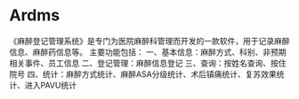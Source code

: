 # Ardms
 《麻醉登记管理系统》是专门为医院麻醉科管理而开发的一款软件，用于记录麻醉信息、麻醉药信息等。  主要功能包括：  一、基本信息：麻醉方式、科别、非预期相关事件、员工信息  二、登记管理：麻醉信息登记  三、查询：按姓名查询、按住院号  四、统计：麻醉方式统计、麻醉ASA分级统计、术后镇痛统计、复苏效果统计、进入PAVU统计

